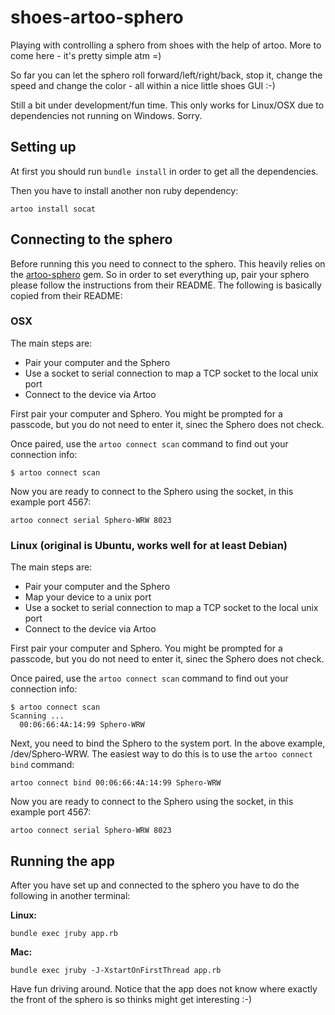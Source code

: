 shoes-artoo-sphero
==================

Playing with controlling a sphero from shoes with the help of artoo. More to come here - it's pretty simple atm =)

So far you can let the sphero roll forward/left/right/back, stop it, change the speed and change the color - all within a nice little shoes GUI :-)

Still a bit under development/fun time. This only works for Linux/OSX due to dependencies not running on Windows. Sorry.

## Setting up

At first you should run `bundle install` in order to get all the dependencies.

Then you have to install another non ruby dependency:

```
artoo install socat
```

## Connecting to the sphero

Before running this you need to connect to the sphero. This heavily relies on the [artoo-sphero](https://github.com/hybridgroup/artoo-sphero) gem. So in order to set everything up, pair your sphero please follow the instructions from their README. The following is basically copied from their README:

### OSX

The main steps are:
- Pair your computer and the Sphero
- Use a socket to serial connection to map a TCP socket to the local unix port
- Connect to the device via Artoo

First pair your computer and Sphero. You might be prompted for a passcode, but you do not need to enter it, sinec the Sphero does not check.

Once paired, use the `artoo connect scan` command to find out your connection info:

```
$ artoo connect scan
```

Now you are ready to connect to the Sphero using the socket, in this example port 4567:

```
artoo connect serial Sphero-WRW 8023
```

### Linux (original is Ubuntu, works well for at least Debian)

The main steps are:
- Pair your computer and the Sphero
- Map your device to a unix port
- Use a socket to serial connection to map a TCP socket to the local unix port
- Connect to the device via Artoo

First pair your computer and Sphero. You might be prompted for a passcode, but you do not need to enter it, sinec the Sphero does not check.

Once paired, use the `artoo connect scan` command to find out your connection info:

```
$ artoo connect scan
Scanning ...
  00:06:66:4A:14:99 Sphero-WRW
```

Next, you need to bind the Sphero to the system port. In the above example, /dev/Sphero-WRW. The easiest way to do this is to use the `artoo connect bind` command:

```
artoo connect bind 00:06:66:4A:14:99 Sphero-WRW
```

Now you are ready to connect to the Sphero using the socket, in this example port 4567:

```
artoo connect serial Sphero-WRW 8023
```


## Running the app

After you have set up and connected to the sphero you have to do the following in another terminal:

**Linux:**

```
bundle exec jruby app.rb
```

**Mac:**

```
bundle exec jruby -J-XstartOnFirstThread app.rb
```

Have fun driving around. Notice that the app does not know where exactly the front of the sphero is so thinks might get interesting :-)

